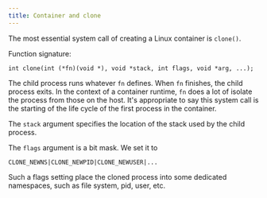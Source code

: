 ```yaml
---
title: Container and clone
---
```


The most essential system call of creating a Linux container is `clone()`.

Function signature:

```
int clone(int (*fn)(void *), void *stack, int flags, void *arg, ...);
```

The child process runs whatever `fn` defines. When `fn` finishes, the child process exits. In the context of a container runtime, `fn` does a lot of isolate the process from those on the host. It's appropriate to say this system call is the starting of the life cycle of the first process in the container.

The `stack` argument specifies the location of the stack used by the child process.

The `flags` argument is a bit mask. We set it to

```
CLONE_NEWNS|CLONE_NEWPID|CLONE_NEWUSER|...
```

Such a flags setting place the cloned process into some dedicated namespaces, such as file system, pid, user, etc.
